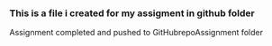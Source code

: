 ### This is a file i created for my assigment in github folder
Assignment completed and pushed to GitHubrepoAssignment folder
